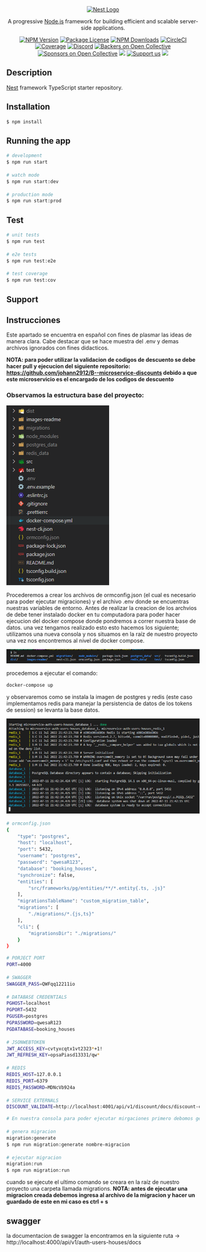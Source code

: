 <p align="center">
  <a href="http://nestjs.com/" target="blank"><img src="https://nestjs.com/img/logo-small.svg" width="200" alt="Nest Logo" /></a>
</p>

[circleci-image]: https://img.shields.io/circleci/build/github/nestjs/nest/master?token=abc123def456
[circleci-url]: https://circleci.com/gh/nestjs/nest

  <p align="center">A progressive <a href="http://nodejs.org" target="_blank">Node.js</a> framework for building efficient and scalable server-side applications.</p>
    <p align="center">
<a href="https://www.npmjs.com/~nestjscore" target="_blank"><img src="https://img.shields.io/npm/v/@nestjs/core.svg" alt="NPM Version" /></a>
<a href="https://www.npmjs.com/~nestjscore" target="_blank"><img src="https://img.shields.io/npm/l/@nestjs/core.svg" alt="Package License" /></a>
<a href="https://www.npmjs.com/~nestjscore" target="_blank"><img src="https://img.shields.io/npm/dm/@nestjs/common.svg" alt="NPM Downloads" /></a>
<a href="https://circleci.com/gh/nestjs/nest" target="_blank"><img src="https://img.shields.io/circleci/build/github/nestjs/nest/master" alt="CircleCI" /></a>
<a href="https://coveralls.io/github/nestjs/nest?branch=master" target="_blank"><img src="https://coveralls.io/repos/github/nestjs/nest/badge.svg?branch=master#9" alt="Coverage" /></a>
<a href="https://discord.gg/G7Qnnhy" target="_blank"><img src="https://img.shields.io/badge/discord-online-brightgreen.svg" alt="Discord"/></a>
<a href="https://opencollective.com/nest#backer" target="_blank"><img src="https://opencollective.com/nest/backers/badge.svg" alt="Backers on Open Collective" /></a>
<a href="https://opencollective.com/nest#sponsor" target="_blank"><img src="https://opencollective.com/nest/sponsors/badge.svg" alt="Sponsors on Open Collective" /></a>
  <a href="https://paypal.me/kamilmysliwiec" target="_blank"><img src="https://img.shields.io/badge/Donate-PayPal-ff3f59.svg"/></a>
    <a href="https://opencollective.com/nest#sponsor"  target="_blank"><img src="https://img.shields.io/badge/Support%20us-Open%20Collective-41B883.svg" alt="Support us"></a>
  <a href="https://twitter.com/nestframework" target="_blank"><img src="https://img.shields.io/twitter/follow/nestframework.svg?style=social&label=Follow"></a>
</p>
  <!--[![Backers on Open Collective](https://opencollective.com/nest/backers/badge.svg)](https://opencollective.com/nest#backer)
  [![Sponsors on Open Collective](https://opencollective.com/nest/sponsors/badge.svg)](https://opencollective.com/nest#sponsor)-->

## Description

[Nest](https://github.com/nestjs/nest) framework TypeScript starter repository.

## Installation

```bash
$ npm install
```

## Running the app

```bash
# development
$ npm run start

# watch mode
$ npm run start:dev

# production mode
$ npm run start:prod
```

## Test

```bash
# unit tests
$ npm run test

# e2e tests
$ npm run test:e2e

# test coverage
$ npm run test:cov
```

## Support

## Instrucciones
Este apartado se encuentra en español con fines de plasmar las ideas de manera clara. Cabe destacar que se hace muestra del .env y demas archivos ignorados con fines didacticos.

**NOTA: para poder utilizar la validacion de codigos de descuento se debe hacer pull y ejecucion del siguiente repositorio: https://github.com/johann2912/B--microservice-discounts  debido a que este microservicio es el encargado de los codigos de descuento**


### Observamos la estructura base del proyecto:

![](./images-readme/estrcutura-proyecto.png)

Procederemos a crear los archivos de ormconfig.json (el cual es necesario para poder ejecutar migraciones) y el archivo .env donde se encuentras nuestras variables de entorno.
Antes de realizar la creacion de los archvios de debe tener instalado docker en tu computadora para poder hacer ejecucion del docker compose donde pondremos a correr nuestra base de datos. una vez tengamos realizado esto esto hacemos los siguiente; utilizamos una nueva consola y nos situamos en la raíz de nuestro proyecto una vez nos encontremos al nivel de docker compose.

![](./images-readme/raiz-proyecto.png)

procedemos a ejecutar el comando:
```bash
docker-compose up
```
y observaremos como se instala la imagen de postgres y redis (este caso implementamos redis para manejar la persistencia de datos de los tokens de session) se levanta la base datos.

![](./images-readme/docker-compose-runiing.png)


```bash
# ormconfig.json
{
    "type": "postgres",
    "host": "localhost",
    "port": 5432,
    "username": "postgres",
    "password": "qwesaR123",
    "database": "booking_houses",
    "synchronize": false,
    "entities": [
        "src/frameworks/pg/entities/**/*.entity{.ts, .js}"
    ],
    "migrationsTableName": "custom_migration_table",
    "migrations": [
        "./migrations/*.{js,ts}"
    ],
    "cli": {
        "migrationsDir": "./migrations/"
    }
}
```

```bash
# PORJECT PORT
PORT=4000

# SWAGGER
SWAGGER_PASS=QWFqq12211io

# DATABASE CREDENTIALS
PGHOST=localhost
PGPORT=5432
PGUSER=postgres
PGPASSWORD=qwesaR123
PGDATABASE=booking_houses

# JSONWEBTOKEN
JWT_ACCESS_KEY=cvtyxcqtx1vt2323*+1!
JWT_REFRESH_KEY=opsaPiasd13331/qw*

# REDIS
REDIS_HOST=127.0.0.1
REDIS_PORT=6379
REDIS_PASSWORD=MDNcVb924a

# SERVICE EXTERNALS
DISCOUNT_VALIDATE=http://localhost:4001/api/v1/discount/docs/discount-code/code-expired/{code}?code=
```

```bash
# En nuestra consola para poder ejecutar mirgaciones primero debomos generarla y luego ejecutarla

# genera migracion
migration:generate
$ npm run migration:generate nombre-migracion

# ejecutar migracion
migration:run
$ npm run migration:run
```
cuando se ejecute el ultimo comando se creara en la raíz de nuestro proyecto una carpeta llamada migrations. **NOTA: antes de ejecutar una migracion creada debemos ingresa al archivo de la migracion y hacer un guardado de este en mi caso es ctrl + s**

## swagger
la documentacion de swagger la encontramos en la siguiente ruta -> http://localhost:4000/api/v1/auth-users-houses/docs

